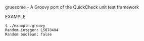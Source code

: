 gruesome - A Groovy port of the QuickCheck unit test framework

EXAMPLE

	$ ./example.groovy
	Random integer: 15078404
	Random boolean: false
